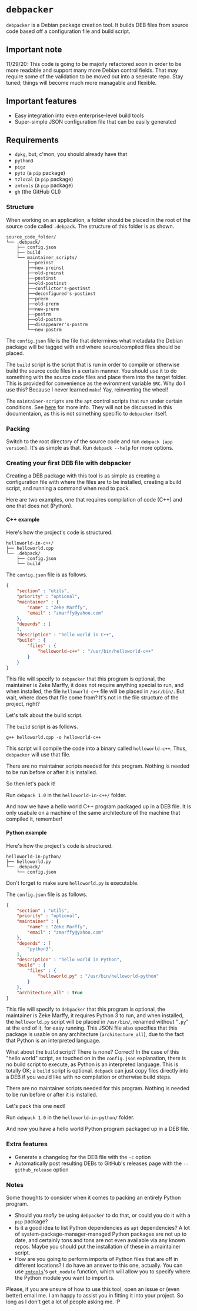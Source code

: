 # `debpacker`

`debpacker` is a Debian package creation tool. It builds DEB files from source code based off a configuration file and build script.

## Important note

11/29/20: This code is going to be majorly refactored soon in order to be more readable and support many more Debian control fields. That may require some of the validation to be moved out into a seperate repo. Stay tuned; things will become much more managable and flexible.

## Important features

* Easy integration into even enterprise-level build tools
* Super-simple JSON configuration file that can be easily generated

## Requirements

* `dpkg`, but, c'mon, you should already have that
* `python3`
* `pigz`
* `pytz` (a `pip` package)
* `tzlocal` (a `pip` package)
* `zmtools` (a `pip` package)
* `gh` (the GitHub CLI)

### Structure

When working on an application, a folder should be placed in the root of the source code called `.debpack`. The structure of this folder is as shown.

```text
source_code_folder/
└── .debpack/
    ├── config.json
    ├── build
    └── maintainer_scripts/
        ├──preinst
        ├──new-preinst
        ├──old-preinst
        ├──postinst
        ├──old-postinst
        ├──conflictor's-postinst
        ├──deconfigured's-postinst
        ├──prerm
        ├──old-prerm
        ├──new-prerm
        ├──postrm
        ├──old-postrm
        ├──disappearer's-postrm
        └──new-postrm
```

The `config.json` file is the file that determines what metadata the Debian package will be tagged with and where source/compiled files should be placed.

The `build` script is the script that is run in order to compile or otherwise build the source code files in a certain manner. You should use it to do something with the source code files and place them into the target folder. This is provided for convenience as the evironment variable `SRC`. Why do I use this? Because I never learned `make`! Yay, reinventing the wheel!

The `maintainer-scripts` are the `apt` control scripts that run under certain conditions. See [here](https://www.debian.org/doc/manuals/maint-guide/dreq.en.html) for more info. They will not be discussed in this documentaion, as this is not something specific to `debpacker` itself.

### Packing

Switch to the root directory of the source code and run `debpack [app version]`. It's as simple as that. Run `debpack --help` for more options.

### Creating your first DEB file with debpacker

Creating a DEB package with this tool is as simple as creating a configuration file with where the files are to be installed, creating a build script, and running a command when read to pack.

Here are two examples, one that requires compilation of code (C++) and one that does not (Python).

#### C++ example

Here's how the project's code is structured.

```text
helloworld-in-c++/
├── helloworld.cpp
└── .debpack/
    ├── config.json
    └── build
```

The `config.json` file is as follows.

```json
{
    "section" : "utils",
    "priority" : "optional",
    "maintainer" : {
        "name" : "Zeke Marffy",
        "email" : "zmarffy@yahoo.com"
    },
    "depends" : [
    ],
    "description" : "hello world in C++",
    "build" : {
        "files" : {
            "helloworld-c++" : "/usr/bin/helloworld-c++"
        }
    }
}
```

This file will specify to `debpacker` that this program is optional, the maintainer is Zeke Marffy, it does not require anything special to run, and when installed, the file `helloworld-c++` file will be placed in `/usr/bin/`. But wait, where does that file come from? It's not in the file structure of the project, right?

Let's talk about the build script.

The `build` script is as follows.

```shell
g++ helloworld.cpp -o helloworld-c++
```

This script will compile the code into a binary called `helloworld-c++`. Thus, `debpacker` will use that file.

There are no maintainer scripts needed for this program. Nothing is needed to be run before or after it is installed.

So then let's pack it!

Run `debpack 1.0` in the `helloworld-in-c++/` folder.

And now we have a hello world C++ program packaged up in a DEB file. It is only usabale on a machine of the same architecture of the machine that compiled it, remember!

#### Python example

Here's how the project's code is structured.

```text
helloworld-in-python/
├── helloworld.py
└── .debpack/
    └── config.json
```

Don't forget to make sure `helloworld.py` is executable.

The `config.json` file is as follows.

```json
{
    "section" : "utils",
    "priority" : "optional",
    "maintainer" : {
        "name" : "Zeke Marffy",
        "email" : "zmarffy@yahoo.com"
    },
    "depends" : [
        "python3",
    ],
    "description" : "hello world in Python",
    "build" : {
        "files" : {
            "helloworld.py" : "/usr/bin/helloworld-python"
        }
    },
    "architecture_all" : true
}
```

This file will specify to `debpacker` that this program is optional, the maintainer is Zeke Marffy, it requires Python 3 to run, and when installed, the `helloworld.py` script will be placed in `/usr/bin/`, renamed without "`.py`" at the end of it, for easy running. This JSON file also specifies that this package is usable on any architecture (`architecture_all`), due to the fact that Python is an interpreted language.

What about the `build` script? There is none? Correct! In the case of this "hello world" script, as touched on in the `config.json` explanation, there is no build script to execute, as Python is an interpreted language. This is totally OK; a `build` script is optional. `debpack` can just copy files directly into a DEB if you would like with no compilation or otherwise build steps.

There are no maintainer scripts needed for this program. Nothing is needed to be run before or after it is installed.

Let's pack this one next!

Run `debpack 1.0` in the `helloworld-in-python/` folder.

And now you have a hello world Python program packaged up in a DEB file.

### Extra features

* Generate a changelog for the DEB file with the `-c` option
* Automatically post resulting DEBs to GitHub's releases page with the `--github_release` option

### Notes

Some thoughts to consider when it comes to packing an entirely Python program.

* Should you *really* be using `debpacker` to do that, or could you do it with a `pip` package?
* Is it a good idea to list Python dependencies as `apt` dependencies? A lot of system-package-manager-managed Python packages are not up to date, and certainly tons and tons are not even available via any known repos. Maybe you should put the installation of these in a maintainer script.
* How are you going to perform imports of Python files that are off in different locations? I do have an answer to this one, actually. You can use [`zmtools`](https://github.com/zmarffy/zmtools)'s `get_module` function, which will allow you to specify where the Python module you want to import is.

Please, if you are unsure of how to use this tool, open an issue or (even better) email me. I am happy to assist you in fitting it into your project. So long as I don't get a lot of people asking me. :P
